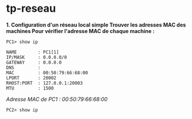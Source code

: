 # tp-reseau

**1. Configuration d'un réseau local simple
Trouver les adresses MAC des machines
Pour vérifier l'adresse MAC de chaque machine :**

```PC1> show ip```

```
NAME        : PC1[1]
IP/MASK     : 0.0.0.0/0
GATEWAY     : 0.0.0.0
DNS         : 
MAC         : 00:50:79:66:68:00
LPORT       : 20002
RHOST:PORT  : 127.0.0.1:20003
MTU         : 1500
```
*Adresse MAC de PC1 : 00:50:79:66:68:00*

```PC2> show ip```
